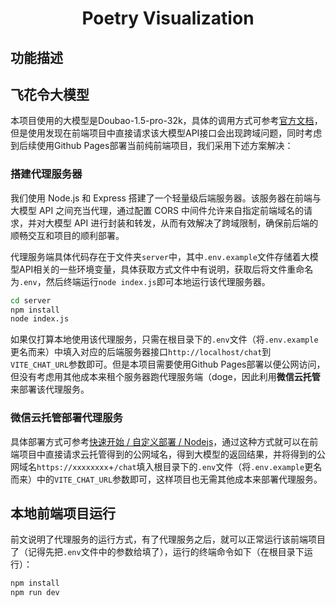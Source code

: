 <h1 align="center">Poetry Visualization</h1>

## 功能描述



## 飞花令大模型

本项目使用的大模型是Doubao-1.5-pro-32k，具体的调用方式可参考[官方文档](https://www.volcengine.com/docs/82379/1298454)，但是使用发现在前端项目中直接请求该大模型API接口会出现跨域问题，同时考虑到后续使用Github Pages部署当前纯前端项目，我们采用下述方案解决：

### 搭建代理服务器

我们使用 Node.js 和 Express 搭建了一个轻量级后端服务器。该服务器在前端与大模型 API 之间充当代理，通过配置 CORS 中间件允许来自指定前端域名的请求，并对大模型 API 进行封装和转发，从而有效解决了跨域限制，确保前后端的顺畅交互和项目的顺利部署。

代理服务端具体代码存在于文件夹`server`中，其中`.env.example`文件存储着大模型API相关的一些环境变量，具体获取方式文件中有说明，获取后将文件重命名为`.env`，然后终端运行`node index.js`即可本地运行该代理服务器。

```cmd
cd server
npm install
node index.js
```

如果仅打算本地使用该代理服务，只需在根目录下的`.env`文件（将`.env.example`更名而来）中填入对应的后端服务器接口`http://localhost/chat`到`VITE_CHAT_URL`参数即可。但是本项目需要使用Github Pages部署以便公网访问，但没有考虑用其他成本来租个服务器跑代理服务端（doge，因此利用**微信云托管**来部署该代理服务。

### 微信云托管部署代理服务

具体部署方式可参考[快速开始 / 自定义部署 / Nodejs](https://developers.weixin.qq.com/miniprogram/dev/wxcloudservice/wxcloudrun/src/quickstart/custom/node.html)，通过这种方式就可以在前端项目中直接请求云托管得到的公网域名，得到大模型的返回结果，并将得到的公网域名`https://xxxxxxxx`+`/chat`填入根目录下的`.env`文件（将`.env.example`更名而来）中的`VITE_CHAT_URL`参数即可，这样项目也无需其他成本来部署代理服务。

## 本地前端项目运行

前文说明了代理服务的运行方式，有了代理服务之后，就可以正常运行该前端项目了（记得先把`.env`文件中的参数给填了），运行的终端命令如下（在根目录下运行）：

```cmd
npm install
npm run dev
```

